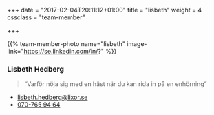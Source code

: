 +++
date = "2017-02-04T20:11:12+01:00"
title = "lisbeth"
weight = 4
cssclass = "team-member"

+++

{{% team-member-photo name="lisbeth" image-link="https://se.linkedin.com/in/?" %}}
### Lisbeth Hedberg
> “Varför nöja sig med en häst när du kan rida in på en enhörning”

* [lisbeth.hedberg@lixor.se](mailto:lisbeth.hedberg@lixor.se)
* [070-765 94 64](tel:+46707659464)

